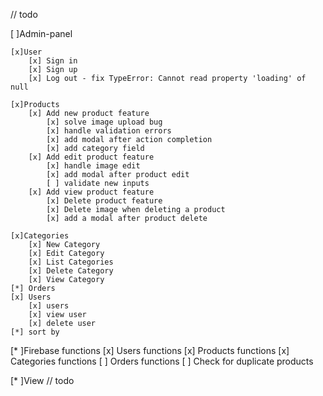 // todo 

[ ]Admin-panel

    [x]User
        [x] Sign in
        [x] Sign up
        [x] Log out - fix TypeError: Cannot read property 'loading' of null

    [x]Products
        [x] Add new product feature 
            [x] solve image upload bug
            [x] handle validation errors
            [x] add modal after action completion
            [x] add category field
        [x] Add edit product feature
            [x] handle image edit
            [x] add modal after product edit
            [ ] validate new inputs
        [x] Add view product feature
            [x] Delete product feature
            [x] Delete image when deleting a product
            [x] add a modal after product delete

    [x]Categories 
        [x] New Category
        [x] Edit Category
        [x] List Categories
        [x] Delete Category
        [x] View Category
    [*] Orders
    [x] Users
        [x] users
        [x] view user
        [x] delete user
    [*] sort by 

[* ]Firebase functions
    [x] Users functions
    [x] Products functions
    [x] Categories functions
    [ ] Orders functions
    [ ] Check for duplicate products

[* ]View 
    // todo